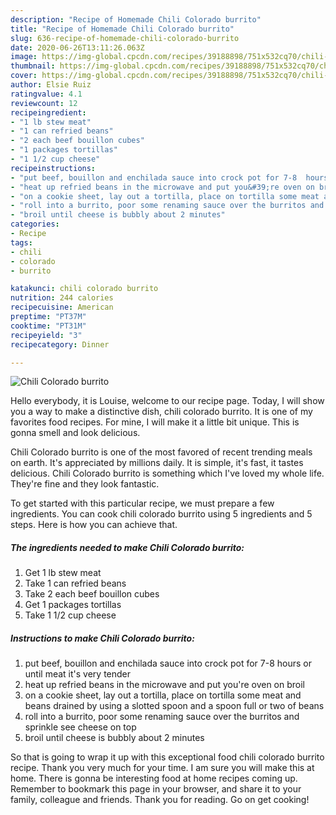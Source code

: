 ```yaml
---
description: "Recipe of Homemade Chili Colorado burrito"
title: "Recipe of Homemade Chili Colorado burrito"
slug: 636-recipe-of-homemade-chili-colorado-burrito
date: 2020-06-26T13:11:26.063Z
image: https://img-global.cpcdn.com/recipes/39188898/751x532cq70/chili-colorado-burrito-recipe-main-photo.jpg
thumbnail: https://img-global.cpcdn.com/recipes/39188898/751x532cq70/chili-colorado-burrito-recipe-main-photo.jpg
cover: https://img-global.cpcdn.com/recipes/39188898/751x532cq70/chili-colorado-burrito-recipe-main-photo.jpg
author: Elsie Ruiz
ratingvalue: 4.1
reviewcount: 12
recipeingredient:
- "1 lb stew meat"
- "1 can refried beans"
- "2 each beef bouillon cubes"
- "1 packages tortillas"
- "1 1/2 cup cheese"
recipeinstructions:
- "put beef, bouillon and enchilada sauce into crock pot for 7-8  hours or until meat it&#39;s very tender"
- "heat up refried beans in the microwave and put you&#39;re oven on broil"
- "on a cookie sheet, lay out a tortilla, place on tortilla some meat and beans drained by using a slotted spoon and a spoon full or two of beans"
- "roll into a burrito, poor some renaming sauce over the burritos and sprinkle see cheese on top"
- "broil until cheese is bubbly about 2 minutes"
categories:
- Recipe
tags:
- chili
- colorado
- burrito

katakunci: chili colorado burrito 
nutrition: 244 calories
recipecuisine: American
preptime: "PT37M"
cooktime: "PT31M"
recipeyield: "3"
recipecategory: Dinner

---
```



![Chili Colorado burrito](https://img-global.cpcdn.com/recipes/39188898/751x532cq70/chili-colorado-burrito-recipe-main-photo.jpg)

Hello everybody, it is Louise, welcome to our recipe page. Today, I will show you a way to make a distinctive dish, chili colorado burrito. It is one of my favorites food recipes. For mine, I will make it a little bit unique. This is gonna smell and look delicious.



Chili Colorado burrito is one of the most favored of recent trending meals on earth. It's appreciated by millions daily. It is simple, it's fast, it tastes delicious. Chili Colorado burrito is something which I've loved my whole life. They're fine and they look fantastic.


To get started with this particular recipe, we must prepare a few ingredients. You can cook chili colorado burrito using 5 ingredients and 5 steps. Here is how you can achieve that.

<!--inarticleads1-->

##### The ingredients needed to make Chili Colorado burrito:

1. Get 1 lb stew meat
1. Take 1 can refried beans
1. Take 2 each beef bouillon cubes
1. Get 1 packages tortillas
1. Take 1 1/2 cup cheese




<!--inarticleads2-->

##### Instructions to make Chili Colorado burrito:

1. put beef, bouillon and enchilada sauce into crock pot for 7-8  hours or until meat it&#39;s very tender
1. heat up refried beans in the microwave and put you&#39;re oven on broil
1. on a cookie sheet, lay out a tortilla, place on tortilla some meat and beans drained by using a slotted spoon and a spoon full or two of beans
1. roll into a burrito, poor some renaming sauce over the burritos and sprinkle see cheese on top
1. broil until cheese is bubbly about 2 minutes




So that is going to wrap it up with this exceptional food chili colorado burrito recipe. Thank you very much for your time. I am sure you will make this at home. There is gonna be interesting food at home recipes coming up. Remember to bookmark this page in your browser, and share it to your family, colleague and friends. Thank you for reading. Go on get cooking!
